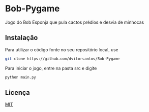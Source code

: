 # Bob-Pygame
Jogo do Bob Esponja que pula cactos prédios e desvia de minhocas

## Instalação
Para utilizar o código fonte no seu repositório local, use

```bash
git clone https://github.com/dvitorsantos/Bob-Pygame
```

Para iniciar o jogo, entre na pasta src e digite
```bash
python main.py
```
## Licença
[MIT](https://choosealicense.com/licenses/mit/)
